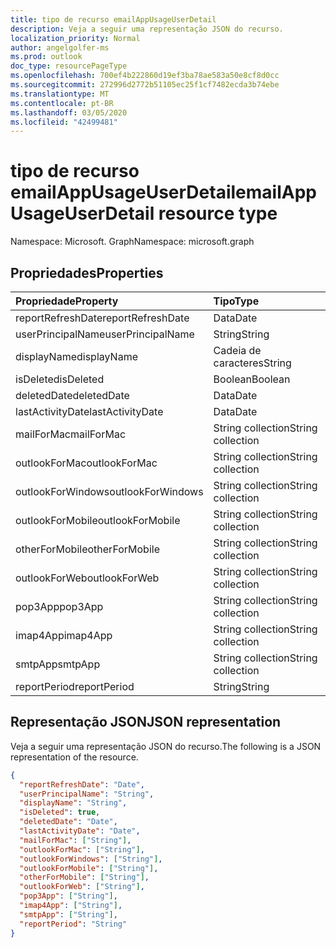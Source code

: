 ```yaml
---
title: tipo de recurso emailAppUsageUserDetail
description: Veja a seguir uma representação JSON do recurso.
localization_priority: Normal
author: angelgolfer-ms
ms.prod: outlook
doc_type: resourcePageType
ms.openlocfilehash: 700ef4b222860d19ef3ba78ae583a50e8cf8d0cc
ms.sourcegitcommit: 272996d2772b51105ec25f1cf7482ecda3b74ebe
ms.translationtype: MT
ms.contentlocale: pt-BR
ms.lasthandoff: 03/05/2020
ms.locfileid: "42499481"
---
```

# <a name="emailappusageuserdetail-resource-type"></a><span data-ttu-id="98b42-103">tipo de recurso emailAppUsageUserDetail</span><span class="sxs-lookup"><span data-stu-id="98b42-103">emailAppUsageUserDetail resource type</span></span>

<span data-ttu-id="98b42-104">Namespace: Microsoft. Graph</span><span class="sxs-lookup"><span data-stu-id="98b42-104">Namespace: microsoft.graph</span></span>

## <a name="properties"></a><span data-ttu-id="98b42-105">Propriedades</span><span class="sxs-lookup"><span data-stu-id="98b42-105">Properties</span></span>

| <span data-ttu-id="98b42-106">Propriedade</span><span class="sxs-lookup"><span data-stu-id="98b42-106">Property</span></span>          | <span data-ttu-id="98b42-107">Tipo</span><span class="sxs-lookup"><span data-stu-id="98b42-107">Type</span></span>              |
| :---------------- | :---------------- |
| <span data-ttu-id="98b42-108">reportRefreshDate</span><span class="sxs-lookup"><span data-stu-id="98b42-108">reportRefreshDate</span></span> | <span data-ttu-id="98b42-109">Data</span><span class="sxs-lookup"><span data-stu-id="98b42-109">Date</span></span>              |
| <span data-ttu-id="98b42-110">userPrincipalName</span><span class="sxs-lookup"><span data-stu-id="98b42-110">userPrincipalName</span></span> | <span data-ttu-id="98b42-111">String</span><span class="sxs-lookup"><span data-stu-id="98b42-111">String</span></span>            |
| <span data-ttu-id="98b42-112">displayName</span><span class="sxs-lookup"><span data-stu-id="98b42-112">displayName</span></span>       | <span data-ttu-id="98b42-113">Cadeia de caracteres</span><span class="sxs-lookup"><span data-stu-id="98b42-113">String</span></span>            |
| <span data-ttu-id="98b42-114">isDeleted</span><span class="sxs-lookup"><span data-stu-id="98b42-114">isDeleted</span></span>         | <span data-ttu-id="98b42-115">Boolean</span><span class="sxs-lookup"><span data-stu-id="98b42-115">Boolean</span></span>           |
| <span data-ttu-id="98b42-116">deletedDate</span><span class="sxs-lookup"><span data-stu-id="98b42-116">deletedDate</span></span>       | <span data-ttu-id="98b42-117">Data</span><span class="sxs-lookup"><span data-stu-id="98b42-117">Date</span></span>              |
| <span data-ttu-id="98b42-118">lastActivityDate</span><span class="sxs-lookup"><span data-stu-id="98b42-118">lastActivityDate</span></span>  | <span data-ttu-id="98b42-119">Data</span><span class="sxs-lookup"><span data-stu-id="98b42-119">Date</span></span>              |
| <span data-ttu-id="98b42-120">mailForMac</span><span class="sxs-lookup"><span data-stu-id="98b42-120">mailForMac</span></span>        | <span data-ttu-id="98b42-121">String collection</span><span class="sxs-lookup"><span data-stu-id="98b42-121">String collection</span></span> |
| <span data-ttu-id="98b42-122">outlookForMac</span><span class="sxs-lookup"><span data-stu-id="98b42-122">outlookForMac</span></span>     | <span data-ttu-id="98b42-123">String collection</span><span class="sxs-lookup"><span data-stu-id="98b42-123">String collection</span></span> |
| <span data-ttu-id="98b42-124">outlookForWindows</span><span class="sxs-lookup"><span data-stu-id="98b42-124">outlookForWindows</span></span> | <span data-ttu-id="98b42-125">String collection</span><span class="sxs-lookup"><span data-stu-id="98b42-125">String collection</span></span> |
| <span data-ttu-id="98b42-126">outlookForMobile</span><span class="sxs-lookup"><span data-stu-id="98b42-126">outlookForMobile</span></span>  | <span data-ttu-id="98b42-127">String collection</span><span class="sxs-lookup"><span data-stu-id="98b42-127">String collection</span></span> |
| <span data-ttu-id="98b42-128">otherForMobile</span><span class="sxs-lookup"><span data-stu-id="98b42-128">otherForMobile</span></span>    | <span data-ttu-id="98b42-129">String collection</span><span class="sxs-lookup"><span data-stu-id="98b42-129">String collection</span></span> |
| <span data-ttu-id="98b42-130">outlookForWeb</span><span class="sxs-lookup"><span data-stu-id="98b42-130">outlookForWeb</span></span>     | <span data-ttu-id="98b42-131">String collection</span><span class="sxs-lookup"><span data-stu-id="98b42-131">String collection</span></span> |
| <span data-ttu-id="98b42-132">pop3App</span><span class="sxs-lookup"><span data-stu-id="98b42-132">pop3App</span></span>           | <span data-ttu-id="98b42-133">String collection</span><span class="sxs-lookup"><span data-stu-id="98b42-133">String collection</span></span> |
| <span data-ttu-id="98b42-134">imap4App</span><span class="sxs-lookup"><span data-stu-id="98b42-134">imap4App</span></span>          | <span data-ttu-id="98b42-135">String collection</span><span class="sxs-lookup"><span data-stu-id="98b42-135">String collection</span></span> |
| <span data-ttu-id="98b42-136">smtpApp</span><span class="sxs-lookup"><span data-stu-id="98b42-136">smtpApp</span></span>           | <span data-ttu-id="98b42-137">String collection</span><span class="sxs-lookup"><span data-stu-id="98b42-137">String collection</span></span> |
| <span data-ttu-id="98b42-138">reportPeriod</span><span class="sxs-lookup"><span data-stu-id="98b42-138">reportPeriod</span></span>      | <span data-ttu-id="98b42-139">String</span><span class="sxs-lookup"><span data-stu-id="98b42-139">String</span></span>            |

## <a name="json-representation"></a><span data-ttu-id="98b42-140">Representação JSON</span><span class="sxs-lookup"><span data-stu-id="98b42-140">JSON representation</span></span>

<span data-ttu-id="98b42-141">Veja a seguir uma representação JSON do recurso.</span><span class="sxs-lookup"><span data-stu-id="98b42-141">The following is a JSON representation of the resource.</span></span>

<!-- {
  "blockType": "resource",
  "@odata.type": "microsoft.graph.emailAppUsageUserDetail"
} -->

```json
{
  "reportRefreshDate": "Date", 
  "userPrincipalName": "String", 
  "displayName": "String", 
  "isDeleted": true, 
  "deletedDate": "Date", 
  "lastActivityDate": "Date", 
  "mailForMac": ["String"], 
  "outlookForMac": ["String"], 
  "outlookForWindows": ["String"], 
  "outlookForMobile": ["String"], 
  "otherForMobile": ["String"], 
  "outlookForWeb": ["String"], 
  "pop3App": ["String"], 
  "imap4App": ["String"], 
  "smtpApp": ["String"], 
  "reportPeriod": "String"
}
```
